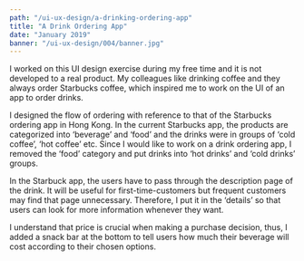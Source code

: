 ```yaml
---
path: "/ui-ux-design/a-drinking-ordering-app"
title: "A Drink Ordering App"
date: "January 2019"
banner: "/ui-ux-design/004/banner.jpg"
---
```


I worked on this UI design exercise during my free time and it is not developed to a real product. My colleagues like drinking coffee and they always order Starbucks coffee, which inspired me to work on the UI of an app to order drinks.

I designed the flow of ordering with reference to that of the Starbucks ordering app in Hong Kong. In the current Starbucks app, the products are categorized into ‘beverage’ and ‘food’ and the drinks were in groups of ‘cold coffee’, ‘hot coffee’ etc. Since I would like to work on a drink ordering app, I removed the ‘food’ category and put drinks into ‘hot drinks’ and ‘cold drinks’ groups.

In the Starbuck app, the users have to pass through the description page of the drink. It will be useful for first-time-customers but frequent customers may find that page unnecessary. Therefore, I put it in the ‘details’ so that users can look for more information whenever they want.

I understand that price is crucial when making a purchase decision, thus, I added a snack bar at the bottom to tell users how much their beverage will cost according to their chosen options.
